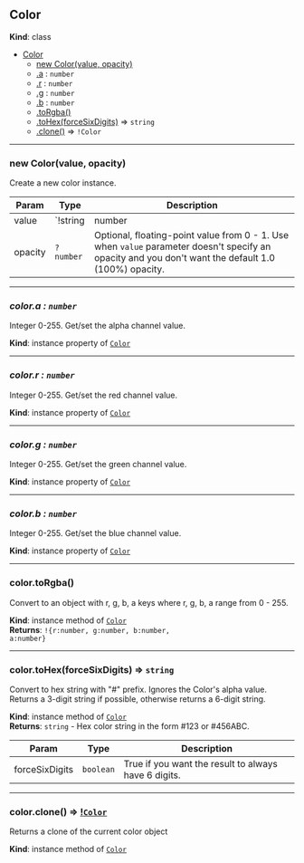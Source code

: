 <a name="Color"></a>

## Color
**Kind**: class  

* [Color](#Color)
    * [new Color(value, opacity)](#new_Color_new)
    * [.a](#Color+a) : <code>number</code>
    * [.r](#Color+r) : <code>number</code>
    * [.g](#Color+g) : <code>number</code>
    * [.b](#Color+b) : <code>number</code>
    * [.toRgba()](#Color+toRgba)
    * [.toHex(forceSixDigits)](#Color+toHex) ⇒ <code>string</code>
    * [.clone()](#Color+clone) ⇒ <code>!Color</code>


* * *

<a name="new_Color_new"></a>

### new Color(value, opacity)
Create a new color instance.

| Param | Type | Description |
| --- | --- | --- |
| value | `!string | number | {r:number, g:number, b:number, a:?number}` | String in CSS color format (hex, rgb, rgba, hsl, hsla, hsv, hsva, or color name); or ARGB numeric value (unsigned 32-bit integer); or object with r, g, b, a keys all set to integers from 0 - 255 (if `a` is omitted, 255 is used). |
| opacity | `?number` | Optional, floating-point value from 0 - 1. Use when `value` parameter doesn't specify an opacity and you don't want the default 1.0 (100%) opacity. |


* * *

<a name="Color+a"></a>

### *color.a : <code>number</code>*
Integer 0-255. Get/set the alpha channel value.

**Kind**: instance property of [<code>Color</code>](#Color)  


* * *

<a name="Color+r"></a>

### *color.r : <code>number</code>*
Integer 0-255. Get/set the red channel value.

**Kind**: instance property of [<code>Color</code>](#Color)  


* * *

<a name="Color+g"></a>

### *color.g : <code>number</code>*
Integer 0-255. Get/set the green channel value.

**Kind**: instance property of [<code>Color</code>](#Color)  


* * *

<a name="Color+b"></a>

### *color.b : <code>number</code>*
Integer 0-255. Get/set the blue channel value.

**Kind**: instance property of [<code>Color</code>](#Color)  


* * *

<a name="Color+toRgba"></a>

### color.toRgba()
Convert to an object with r, g, b, a keys where
r, g, b, a range from 0 - 255.

**Kind**: instance method of [<code>Color</code>](#Color)  
**Returns**: <code>!{r:number, g:number, b:number, a:number}</code>


* * *

<a name="Color+toHex"></a>

### color.toHex(forceSixDigits) ⇒ <code>string</code>
Convert to hex string with "#" prefix. Ignores the Color's alpha value.
Returns a 3-digit string if possible, otherwise returns a 6-digit string.

**Kind**: instance method of [<code>Color</code>](#Color)  
**Returns**: <code>string</code> - Hex color string in the form #123 or #456ABC.  

| Param | Type | Description |
| --- | --- | --- |
| forceSixDigits | <code>boolean</code> | True if you want the result to always have 6 digits. |


* * *

<a name="Color+clone"></a>

### color.clone() ⇒ [!<code>Color</code>](#Color)
Returns a clone of the current color object

**Kind**: instance method of [<code>Color</code>](#Color)  

